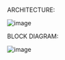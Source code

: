 ARCHITECTURE:

![image](https://user-images.githubusercontent.com/62794654/142763723-38dfa658-bef5-42d4-85b5-69339646f8ff.png)


BLOCK DIAGRAM:

![image](https://user-images.githubusercontent.com/62794654/142763329-686e19ba-3d6c-4cf5-a82e-d18595a94492.png)

